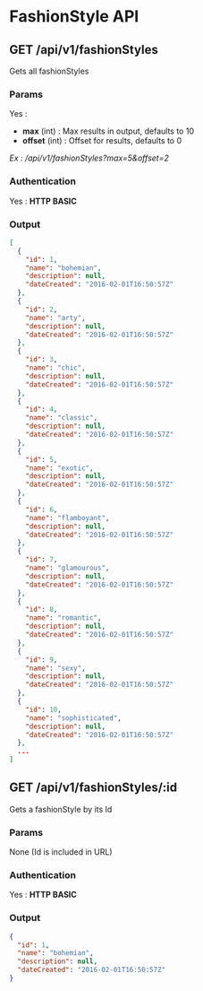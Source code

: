 # FashionStyle API

<a name="index"></a>
## GET /api/v1/fashionStyles
Gets all fashionStyles
### Params
Yes :
 * **max** (int) : Max results in output, defaults to 10
 * **offset** (int) : Offset for results, defaults to 0

*Ex : /api/v1/fashionStyles?max=5&offset=2*
### Authentication
Yes : **HTTP BASIC**
### Output
```json
[
  {
    "id": 1,
    "name": "bohemian",
    "description": null,
    "dateCreated": "2016-02-01T16:50:57Z"
  },
  {
    "id": 2,
    "name": "arty",
    "description": null,
    "dateCreated": "2016-02-01T16:50:57Z"
  },
  {
    "id": 3,
    "name": "chic",
    "description": null,
    "dateCreated": "2016-02-01T16:50:57Z"
  },
  {
    "id": 4,
    "name": "classic",
    "description": null,
    "dateCreated": "2016-02-01T16:50:57Z"
  },
  {
    "id": 5,
    "name": "exotic",
    "description": null,
    "dateCreated": "2016-02-01T16:50:57Z"
  },
  {
    "id": 6,
    "name": "flamboyant",
    "description": null,
    "dateCreated": "2016-02-01T16:50:57Z"
  },
  {
    "id": 7,
    "name": "glamourous",
    "description": null,
    "dateCreated": "2016-02-01T16:50:57Z"
  },
  {
    "id": 8,
    "name": "romantic",
    "description": null,
    "dateCreated": "2016-02-01T16:50:57Z"
  },
  {
    "id": 9,
    "name": "sexy",
    "description": null,
    "dateCreated": "2016-02-01T16:50:57Z"
  },
  {
    "id": 10,
    "name": "sophisticated",
    "description": null,
    "dateCreated": "2016-02-01T16:50:57Z"
  },
  ...
]
```
<a name="show"></a>
## GET /api/v1/fashionStyles/:id
Gets a fashionStyle by its Id
### Params
None (Id is included in URL)
### Authentication
Yes : **HTTP BASIC**
### Output
```json
{
  "id": 1,
  "name": "bohemian",
  "description": null,
  "dateCreated": "2016-02-01T16:50:57Z"
}
```
